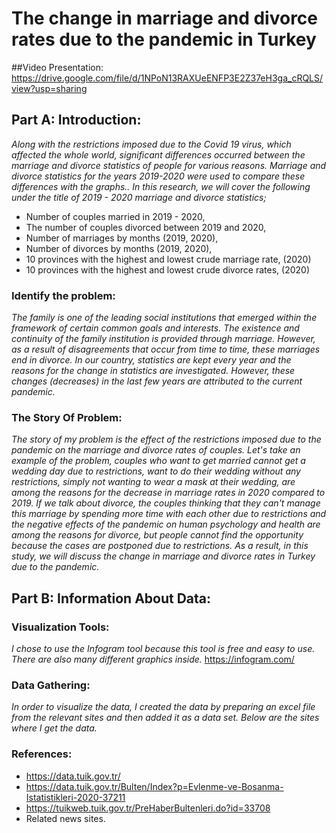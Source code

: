 # The change in marriage and divorce rates due to the pandemic in Turkey

##Video Presentation:
https://drive.google.com/file/d/1NPoN13RAXUeENFP3E2Z37eH3ga_cRQLS/view?usp=sharing

## Part A: Introduction:
*Along with the restrictions imposed due to the Covid 19 virus, which affected the whole world, significant differences occurred between the marriage and divorce statistics of people for various reasons. 
Marriage and divorce statistics for the years 2019-2020 were used to compare these differences with the graphs..
In this research, we will cover the following under the title of 2019 - 2020 marriage and divorce statistics;*

* Number of couples married in 2019 - 2020,
* The number of couples divorced between 2019 and 2020,
* Number of marriages by months (2019, 2020),
* Number of divorces by months (2019, 2020),
* 10 provinces with the highest and lowest crude marriage rate, (2020)
* 10 provinces with the highest and lowest crude divorce rates, (2020)

### Identify the problem:
*The family is one of the leading social institutions that emerged within the framework of certain common goals and interests. The existence and continuity of the family institution is provided through marriage. However, as a result of disagreements that occur from time to time, these marriages end in divorce.
In our country, statistics are kept every year and the reasons for the change in statistics are investigated. However, these changes (decreases) in the last few years are attributed to the current pandemic.*

### The Story Of Problem:
*The story of my problem is the effect of the restrictions imposed due to the pandemic on the marriage and divorce rates of couples. Let's take an example of the problem, couples who want to get married cannot get a wedding day due to restrictions, want to do their wedding without any restrictions, simply not wanting to wear a mask at their wedding, are among the reasons for the decrease in marriage rates in 2020 compared to 2019.
If we talk about divorce, the couples thinking that they can't manage this marriage by spending more time with each other due to restrictions and the negative effects of the pandemic on human psychology and health are among the reasons for divorce, but people cannot find the opportunity because the cases are postponed due to restrictions.
As a result, in this study, we will discuss the change in marriage and divorce rates in Turkey due to the pandemic.*

## Part B: Information About Data:
### Visualization Tools:
*I chose to use the Infogram tool because this tool is free and easy to use. There are also many different graphics inside.*
https://infogram.com/

### Data Gathering:
*In order to visualize the data, I created the data by preparing an excel file from the relevant sites and then added it as a data set. Below are the sites where I get the data.*

### References:
* https://data.tuik.gov.tr/
* https://data.tuik.gov.tr/Bulten/Index?p=Evlenme-ve-Bosanma-Istatistikleri-2020-37211
* https://tuikweb.tuik.gov.tr/PreHaberBultenleri.do?id=33708
* Related news sites.
